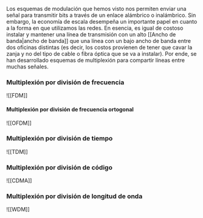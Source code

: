 Los esquemas de modulación que hemos visto nos permiten enviar una señal para transmitir bits a través de un enlace alámbrico o inalámbrico. Sin embargo, la economía de escala desempeña un importante papel en cuanto a la forma en que utilizamos las redes. En esencia, es igual de costoso instalar y mantener una línea de transmisión con un alto [[Ancho de banda|ancho de banda]] que una línea con un bajo ancho de banda entre dos oficinas distintas (es decir, los costos provienen de tener que cavar la zanja y no del tipo de cable o fibra óptica que se va a instalar). Por ende, se han desarrollado esquemas de multiplexión para compartir líneas entre muchas señales.

### Multiplexión por división de frecuencia
![[FDM]]

#### Multiplexión por división de frecuencia ortogonal
![[OFDM]]

### Multiplexión por división de tiempo
![[TDM]]

### Multiplexión por división de código
![[CDMA]]

### Multiplexión por división de longitud de onda
![[WDM]]

